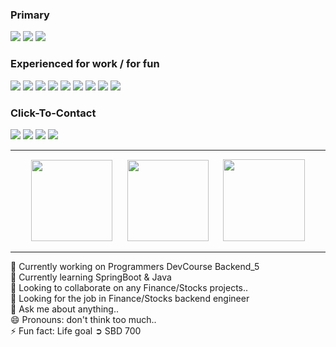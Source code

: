 ### Primary
<a><img src="https://img.shields.io/badge/Java-ED8B00?style=for-the-badge&logo=openjdk&logoColor=white"/></a>
<a><img src="https://img.shields.io/badge/Spring-6DB33F?style=for-the-badge&logo=spring&logoColor=white"/></a>
<a><img src="https://img.shields.io/badge/MySQL-00000F?style=for-the-badge&logo=mysql&logoColor=white"/></a>

### Experienced for work / for fun 
<a><img src="https://img.shields.io/badge/C%23-239120?style=for-the-badge&logo=c-sharp&logoColor=white"/></a>
<a><img src="https://img.shields.io/badge/.NET-5C2D91?style=for-the-badge&logo=.net&logoColor=white"/></a>
<a><img src="https://img.shields.io/badge/Oracle-F80000?style=for-the-badge&logo=oracle&logoColor=black"/></a>
<a><img src="https://img.shields.io/badge/JavaScript-F7DF1E?style=for-the-badge&logo=JavaScript&logoColor=white"/></a>
<a><img src="https://img.shields.io/badge/Unity-100000?style=for-the-badge&logo=unity&logoColor=white"/></a>
<a><img src="https://img.shields.io/badge/Amazon_AWS-232F3E?style=for-the-badge&logo=amazon-aws&logoColor=white"/></a>
<a><img src="https://img.shields.io/badge/Figma-F24E1E?style=for-the-badge&logo=figma&logoColor=white"/></a>
<a><img src="https://img.shields.io/badge/Jira-0052CC?style=for-the-badge&logo=Jira&logoColor=white"/></a>
<a><img src="https://img.shields.io/badge/Bitbucket-0747a6?style=for-the-badge&logo=bitbucket&logoColor=white"/></a>

### Click-To-Contact
<a href="mailto:wdg0434@gmail.com"><img src="https://img.shields.io/badge/Gmail-D14836?style=for-the-badge&logo=gmail&logoColor=white"/></a>
<a href="https://www.linkedin.com/in/%EB%8F%99%EA%B7%A0-%EC%9A%B0-6778aa16b/"><img src="https://img.shields.io/badge/LinkedIn-0077B5?style=for-the-badge&logo=linkedin&logoColor=whitee"/></a>
<a href="https://www.instagram.com/w___joseph/"><img src="https://img.shields.io/badge/Instagram-E4405F?style=for-the-badge&logo=instagram&logoColor=white"/></a>
<a href="https://open.spotify.com/user/woodong327?si=48b2490a8eb84b0b"><img src="https://img.shields.io/badge/Spotify-1ED760?style=for-the-badge&logo=spotify&logoColor=white"/></a>


<hr>
<!-- <div style="position:relative; align-items: center; height:auto; width: 100vw; margin: 0; padding: 0;"> -->
<p align="center">
  <img src="https://github-readme-stats.vercel.app/api/top-langs/?username=thisis-joe&layout=compact&theme=github_dark" 
       style="margin-right: 10px; height: 130px; width: auto; flex: 1; object-fit: contain;">
  <img src="https://github-readme-stats.vercel.app/api?username=thisis-joe&layout=compact&show_icons=true&theme=github_dark" 
       style="margin: 0 10px; height: 130px; width: auto; flex: 1; object-fit: contain;">
  <img src="http://mazassumnida.wtf/api/v2/generate_badge?boj=ehdrbs327" 
       style="margin-left: 10px; height: 131px; width: auto; flex: 1; object-fit: contain;">
</p>
<!-- </div> -->



<hr>
🔭 Currently working on Programmers DevCourse Backend_5<br>
🌱 Currently learning SpringBoot & Java <br>
👯 Looking to collaborate on any Finance/Stocks projects.. <br>
🤔 Looking for the job in Finance/Stocks backend engineer<br>
💬 Ask me about anything.. <br>
😄 Pronouns: don't think too much..<br>
⚡ Fun fact: Life goal ➲ SBD 700 <br> 
<br>
